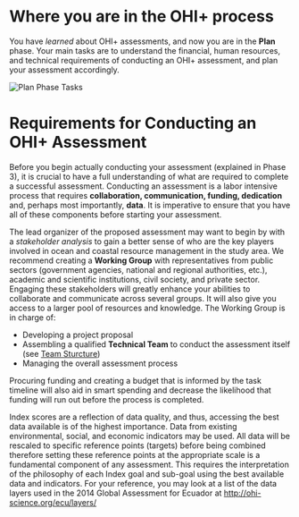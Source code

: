 # Where you are in the OHI+ process

You have _learned_ about OHI+ assessments, and now you are in the **Plan** phase. Your main tasks are to understand the financial, human resources, and technical requirements of conducting an OHI+ assessment, and plan your assessment accordingly. 

![Plan Phase Tasks](https://docs.google.com/drawings/d/1B-2WqhpBKzVmwEX5KFbqsrDOSksPU5oLrlZfIdH2lY4/pub?w=960&h=720)



# Requirements for Conducting an OHI+ Assessment

Before you begin actually conducting your assessment (explained in Phase 3), it is crucial to have a full understanding of what are required to complete a successful assessment. Conducting an assessment is a labor intensive process that requires **collaboration, communication, funding, dedication** and, perhaps most importantly, **data**. It is imperative to ensure that you have all of these components before starting your assessment.

The lead organizer of the proposed assessment may want to begin by with a _stakeholder analysis_ to gain a better sense of who are the key players involved in ocean and coastal resource management in the study area. We recommend creating a **Working Group** with representatives from public sectors (government agencies, national and regional authorities, etc.), academic and scientific institutions, civil society, and private sector. Engaging these stakeholders will greatly enhance your abilities to collaborate and communicate across several groups. It will also give you access to a larger pool of resources and knowledge. The Working Group is in charge of:

- Developing a project proposal
- Assembling a qualified **Technical Team** to conduct the assessment itself (see [Team Sturcture](/plan/#team-structure))
- Managing the overall assessment process

Procuring funding and creating a budget that is informed by the task timeline will also aid in smart spending and decrease the likelihood that funding will run out before the process is completed.

Index scores are a reflection of data quality, and thus, accessing the best data available is of the highest importance. Data from existing environmental, social, and economic indicators may be used. All data will be rescaled to specific reference points (targets) before being combined therefore setting these reference points at the appropriate scale is a fundamental component of any assessment. This requires the interpretation of the philosophy of each Index goal and sub-goal using the best available data and indicators. For your reference, you may look at a list of the data layers used in the 2014 Global Assessment for Ecuador at http://ohi-science.org/ecu/layers/
